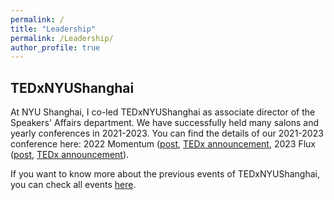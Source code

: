 ```yaml
---
permalink: /
title: "Leadership"
permalink: /Leadership/
author_profile: true
---
```

## TEDxNYUShanghai

At NYU Shanghai, I co-led TEDxNYUShanghai as associate director of the Speakers' Affairs department. We have successfully held many salons and yearly conferences in 2021-2023. You can find the details of our 2021-2023 conference here: 2022 Momentum ([post](https://shanghai.nyu.edu/news/tedxnyushanghai-presents-momentum-time-coronavirus), [TEDx announcement](https://www.ted.com/tedx/events/48579), 2023 Flux ([post](https://shanghai.nyu.edu/news/tedxnyushanghai-self-discovery-and-resilience-state-flux), [TEDx announcement](https://www.ted.com/tedx/events/51403)). 

If you want to know more about the previous events of TEDxNYUShanghai, you can check all events [here](https://www.ted.com/tedx/events?autocomplete_filter=TEDxNYUShanghai&when=past).

